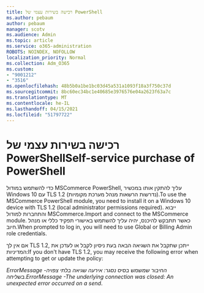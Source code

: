 ```yaml
---
title: רכישה בשירות עצמי של PowerShell
ms.author: pebaum
author: pebaum
manager: scotv
ms.audience: Admin
ms.topic: article
ms.service: o365-administration
ROBOTS: NOINDEX, NOFOLLOW
localization_priority: Normal
ms.collection: Adm_O365
ms.custom:
- "9001212"
- "3516"
ms.openlocfilehash: 48b5b0a1be1bc03d45a531a1093f18a3f750c37d
ms.sourcegitcommit: 8bc60ec34bc1e40685e3976576e04a2623f63a7c
ms.translationtype: MT
ms.contentlocale: he-IL
ms.lasthandoff: 04/15/2021
ms.locfileid: "51797722"
---
```

# <a name="self-service-purchase-of-powershell"></a><span data-ttu-id="9ea2f-102">רכישה בשירות עצמי של PowerShell</span><span class="sxs-lookup"><span data-stu-id="9ea2f-102">Self-service purchase of PowerShell</span></span>

<span data-ttu-id="9ea2f-103">כדי להשתמש במודול MSCommerce PowerShell, עליך להתקין אותו במכשיר Windows 10 עם TLS 1.2 (נדרשות הרשאות מנהל מערכת מקומיות).</span><span class="sxs-lookup"><span data-stu-id="9ea2f-103">To use the MSCommerce PowerShell module, you need to install it on a Windows 10 device with TLS 1.2 (local administrator permissions required).</span></span>  <span data-ttu-id="9ea2f-104">ייבוא והתחברות למודול MSCommerce.</span><span class="sxs-lookup"><span data-stu-id="9ea2f-104">Import and connect to the MSCommerce module.</span></span>  <span data-ttu-id="9ea2f-105">כאשר תתבקש להיכנס, יהיה עליך להשתמש באישורי תפקיד כללי או מנהל חיוב.</span><span class="sxs-lookup"><span data-stu-id="9ea2f-105">When prompted to log in, you will need to use Global or Billing Admin role credentials.</span></span>  

<span data-ttu-id="9ea2f-106">אם אין לך TLS 1.2, ייתכן שתקבל את השגיאה הבאה בעת ניסיון לקבל או לעדכן את המדיניות:</span><span class="sxs-lookup"><span data-stu-id="9ea2f-106">If you don't have TLS 1.2, you may receive the following error when attempting to get or update the policy:</span></span>

<span data-ttu-id="9ea2f-107">*ErrorMessage -החיבור שמשמש בסיס נסגר: אירעה שגיאה בלתי צפויה בשליחה.*</span><span class="sxs-lookup"><span data-stu-id="9ea2f-107">*ErrorMessage -The underlying connection was closed: An unexpected error occurred on a send*.</span></span>



